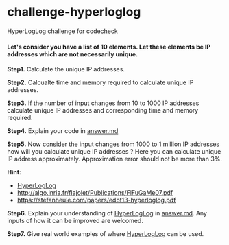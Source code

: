 # challenge-hyperloglog
HyperLogLog challenge for codecheck

#### Let's consider you have a list of 10 elements. Let these elements be IP addresses which are not necessarily unique.

**Step1.** Calculate the unique IP addresses.

**Step2.** Calcualte time and memory required to calculate unique IP addresses.

**Step3.** If the number of input changes from 10 to 1000 IP addresses calculate unique IP addresses and corresponding time and memory required.

**Step4.** Explain your code in [answer.md](answer.md)

**Step5.** Now consider the input changes from 1000 to 1 million IP addresses how will you calculate unique IP addresses ? Here you can calculate unique IP address approximately. Approximation error should not be more than 3%.

**Hint:**
  - [HyperLogLog](https://en.wikipedia.org/wiki/HyperLogLog)
  - http://algo.inria.fr/flajolet/Publications/FlFuGaMe07.pdf
  - https://stefanheule.com/papers/edbt13-hyperloglog.pdf

**Step6.** Explain your understanding of [HyperLogLog](https://en.wikipedia.org/wiki/HyperLogLog) in [answer.md](answer.md). Any inputs of how it can be improved are welcomed.

**Step7.** Give real world examples of where [HyperLogLog](https://en.wikipedia.org/wiki/HyperLogLog) can be used.
